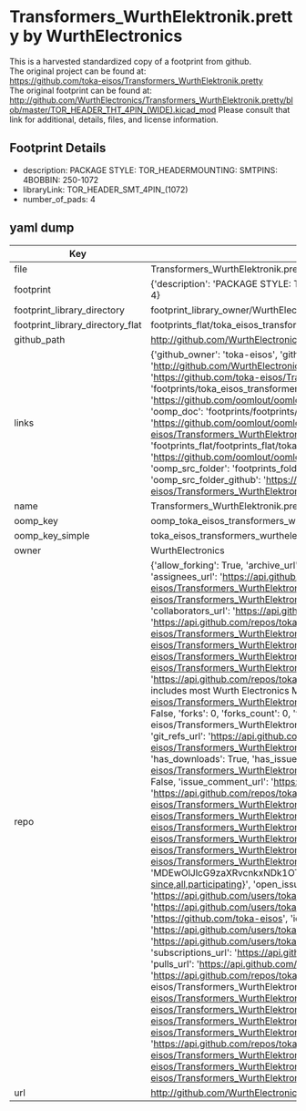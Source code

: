 # Transformers_WurthElektronik.pretty by WurthElectronics  
This is a harvested standardized copy of a footprint from github.  
The original project can be found at:  
https://github.com/toka-eisos/Transformers_WurthElektronik.pretty  
The original footprint can be found at:
http://github.com/WurthElectronics/Transformers_WurthElektronik.pretty/blob/master/TOR_HEADER_THT_4PIN_(WIDE).kicad_mod
Please consult that link for additional, details, files, and license information.  
## Footprint Details
* description: PACKAGE STYLE: TOR_HEADERMOUNTING: SMTPINS: 4BOBBIN: 250-1072  
* libraryLink: TOR_HEADER_SMT_4PIN_(1072)  
* number_of_pads: 4  
## yaml dump  
| Key | Value |  
| --- | --- |  
| file | Transformers_WurthElektronik.pretty/TOR_HEADER_SMT_4PIN_(1072).kicad_mod |  
| footprint | {'description': 'PACKAGE STYLE: TOR_HEADERMOUNTING: SMTPINS: 4BOBBIN: 250-1072', 'libraryLink': 'TOR_HEADER_SMT_4PIN_(1072)', 'number_of_pads': 4} |  
| footprint_library_directory | footprint_library_owner/WurthElectronics_Transformers_WurthElektronik.pretty |  
| footprint_library_directory_flat | footprints_flat/toka_eisos_transformers_wurthelektronik_tor_header_smt_4pin_(1072)/working |  
| github_path | http://github.com/WurthElectronics/Transformers_WurthElektronik.pretty/blob/master/TOR_HEADER_SMT_4PIN_(1072).kicad_mod |  
| links | {'github_owner': 'toka-eisos', 'github_repo_name': 'Transformers_WurthElektronik.pretty', 'github_src': 'http://github.com/WurthElectronics/Transformers_WurthElektronik.pretty/blob/master/TOR_HEADER_THT_4PIN_(WIDE).kicad_mod', 'github_src_repo': 'https://github.com/toka-eisos/Transformers_WurthElektronik.pretty', 'oomp_bot': 'footprints/toka_eisos_transformers_wurthelektronik_tor_header_smt_4pin_(1072)/working', 'oomp_bot_github': 'https://github.com/oomlout/oomlout_oomp_footprint_bot/tree/main/footprints/toka_eisos_transformers_wurthelektronik_tor_header_smt_4pin_(1072)/working', 'oomp_doc': 'footprints/footprints/toka-eisos/Transformers_WurthElektronik/TOR_HEADER_SMT_4PIN_(1072)/working/', 'oomp_doc_github': 'https://github.com/oomlout/oomlout_oomp_footprint_doc/tree/main/footprints/footprints/toka-eisos/Transformers_WurthElektronik/TOR_HEADER_SMT_4PIN_(1072)/working', 'oomp_src_flat': 'footprints_flat/footprints_flat/toka_eisos_transformers_wurthelektronik_tor_header_smt_4pin_(1072)/working', 'oomp_src_flat_github': 'https://github.com/oomlout/oomlout_oomp_footprint_src/tree/main/footprints_flat/toka_eisos_transformers_wurthelektronik_tor_header_smt_4pin_(1072)/working', 'oomp_src_folder': 'footprints_folder/footprints_folder/toka-eisos/Transformers_WurthElektronik/TOR_HEADER_SMT_4PIN_(1072)/working', 'oomp_src_folder_github': 'https://github.com/oomlout/oomlout_oomp_footprint_src/tree/main/footprints_folder/toka-eisos/Transformers_WurthElektronik/TOR_HEADER_SMT_4PIN_(1072)/working'} |  
| name | Transformers_WurthElektronik.pretty |  
| oomp_key | oomp_toka_eisos_transformers_wurthelektronik_tor_header_smt_4pin_(1072) |  
| oomp_key_simple | toka_eisos_transformers_wurthelektronik_tor_header_smt_4pin_(1072) |  
| owner | WurthElectronics |  
| repo | {'allow_forking': True, 'archive_url': 'https://api.github.com/repos/toka-eisos/Transformers_WurthElektronik.pretty/{archive_format}{/ref}', 'archived': True, 'assignees_url': 'https://api.github.com/repos/toka-eisos/Transformers_WurthElektronik.pretty/assignees{/user}', 'blobs_url': 'https://api.github.com/repos/toka-eisos/Transformers_WurthElektronik.pretty/git/blobs{/sha}', 'branches_url': 'https://api.github.com/repos/toka-eisos/Transformers_WurthElektronik.pretty/branches{/branch}', 'clone_url': 'https://github.com/toka-eisos/Transformers_WurthElektronik.pretty.git', 'collaborators_url': 'https://api.github.com/repos/toka-eisos/Transformers_WurthElektronik.pretty/collaborators{/collaborator}', 'comments_url': 'https://api.github.com/repos/toka-eisos/Transformers_WurthElektronik.pretty/comments{/number}', 'commits_url': 'https://api.github.com/repos/toka-eisos/Transformers_WurthElektronik.pretty/commits{/sha}', 'compare_url': 'https://api.github.com/repos/toka-eisos/Transformers_WurthElektronik.pretty/compare/{base}...{head}', 'contents_url': 'https://api.github.com/repos/toka-eisos/Transformers_WurthElektronik.pretty/contents/{+path}', 'contributors_url': 'https://api.github.com/repos/toka-eisos/Transformers_WurthElektronik.pretty/contributors', 'created_at': '2018-09-20T10:08:03Z', 'default_branch': 'master', 'deployments_url': 'https://api.github.com/repos/toka-eisos/Transformers_WurthElektronik.pretty/deployments', 'description': 'We now have a model library available for KiCad.  It includes most Wurth Electronics Midcom online catalog products and packages. ', 'disabled': False, 'downloads_url': 'https://api.github.com/repos/toka-eisos/Transformers_WurthElektronik.pretty/downloads', 'events_url': 'https://api.github.com/repos/toka-eisos/Transformers_WurthElektronik.pretty/events', 'fork': False, 'forks': 0, 'forks_count': 0, 'forks_url': 'https://api.github.com/repos/toka-eisos/Transformers_WurthElektronik.pretty/forks', 'full_name': 'toka-eisos/Transformers_WurthElektronik.pretty', 'git_commits_url': 'https://api.github.com/repos/toka-eisos/Transformers_WurthElektronik.pretty/git/commits{/sha}', 'git_refs_url': 'https://api.github.com/repos/toka-eisos/Transformers_WurthElektronik.pretty/git/refs{/sha}', 'git_tags_url': 'https://api.github.com/repos/toka-eisos/Transformers_WurthElektronik.pretty/git/tags{/sha}', 'git_url': 'git://github.com/toka-eisos/Transformers_WurthElektronik.pretty.git', 'has_discussions': False, 'has_downloads': True, 'has_issues': True, 'has_pages': False, 'has_projects': True, 'has_wiki': True, 'homepage': '', 'hooks_url': 'https://api.github.com/repos/toka-eisos/Transformers_WurthElektronik.pretty/hooks', 'html_url': 'https://github.com/toka-eisos/Transformers_WurthElektronik.pretty', 'id': 149590000, 'is_template': False, 'issue_comment_url': 'https://api.github.com/repos/toka-eisos/Transformers_WurthElektronik.pretty/issues/comments{/number}', 'issue_events_url': 'https://api.github.com/repos/toka-eisos/Transformers_WurthElektronik.pretty/issues/events{/number}', 'issues_url': 'https://api.github.com/repos/toka-eisos/Transformers_WurthElektronik.pretty/issues{/number}', 'keys_url': 'https://api.github.com/repos/toka-eisos/Transformers_WurthElektronik.pretty/keys{/key_id}', 'labels_url': 'https://api.github.com/repos/toka-eisos/Transformers_WurthElektronik.pretty/labels{/name}', 'language': None, 'languages_url': 'https://api.github.com/repos/toka-eisos/Transformers_WurthElektronik.pretty/languages', 'license': None, 'merges_url': 'https://api.github.com/repos/toka-eisos/Transformers_WurthElektronik.pretty/merges', 'milestones_url': 'https://api.github.com/repos/toka-eisos/Transformers_WurthElektronik.pretty/milestones{/number}', 'mirror_url': None, 'name': 'Transformers_WurthElektronik.pretty', 'network_count': 0, 'node_id': 'MDEwOlJlcG9zaXRvcnkxNDk1OTAwMDA=', 'notifications_url': 'https://api.github.com/repos/toka-eisos/Transformers_WurthElektronik.pretty/notifications{?since,all,participating}', 'open_issues': 0, 'open_issues_count': 0, 'owner': {'avatar_url': 'https://avatars.githubusercontent.com/u/43415850?v=4', 'events_url': 'https://api.github.com/users/toka-eisos/events{/privacy}', 'followers_url': 'https://api.github.com/users/toka-eisos/followers', 'following_url': 'https://api.github.com/users/toka-eisos/following{/other_user}', 'gists_url': 'https://api.github.com/users/toka-eisos/gists{/gist_id}', 'gravatar_id': '', 'html_url': 'https://github.com/toka-eisos', 'id': 43415850, 'login': 'toka-eisos', 'node_id': 'MDQ6VXNlcjQzNDE1ODUw', 'organizations_url': 'https://api.github.com/users/toka-eisos/orgs', 'received_events_url': 'https://api.github.com/users/toka-eisos/received_events', 'repos_url': 'https://api.github.com/users/toka-eisos/repos', 'site_admin': False, 'starred_url': 'https://api.github.com/users/toka-eisos/starred{/owner}{/repo}', 'subscriptions_url': 'https://api.github.com/users/toka-eisos/subscriptions', 'type': 'User', 'url': 'https://api.github.com/users/toka-eisos'}, 'private': False, 'pulls_url': 'https://api.github.com/repos/toka-eisos/Transformers_WurthElektronik.pretty/pulls{/number}', 'pushed_at': '2018-09-20T10:09:02Z', 'releases_url': 'https://api.github.com/repos/toka-eisos/Transformers_WurthElektronik.pretty/releases{/id}', 'size': 83, 'ssh_url': 'git@github.com:toka-eisos/Transformers_WurthElektronik.pretty.git', 'stargazers_count': 0, 'stargazers_url': 'https://api.github.com/repos/toka-eisos/Transformers_WurthElektronik.pretty/stargazers', 'statuses_url': 'https://api.github.com/repos/toka-eisos/Transformers_WurthElektronik.pretty/statuses/{sha}', 'subscribers_count': 1, 'subscribers_url': 'https://api.github.com/repos/toka-eisos/Transformers_WurthElektronik.pretty/subscribers', 'subscription_url': 'https://api.github.com/repos/toka-eisos/Transformers_WurthElektronik.pretty/subscription', 'svn_url': 'https://github.com/toka-eisos/Transformers_WurthElektronik.pretty', 'tags_url': 'https://api.github.com/repos/toka-eisos/Transformers_WurthElektronik.pretty/tags', 'teams_url': 'https://api.github.com/repos/toka-eisos/Transformers_WurthElektronik.pretty/teams', 'temp_clone_token': None, 'topics': [], 'trees_url': 'https://api.github.com/repos/toka-eisos/Transformers_WurthElektronik.pretty/git/trees{/sha}', 'updated_at': '2023-01-28T01:29:59Z', 'url': 'https://api.github.com/repos/toka-eisos/Transformers_WurthElektronik.pretty', 'visibility': 'public', 'watchers': 0, 'watchers_count': 0, 'web_commit_signoff_required': False} |  
| url | http://github.com/WurthElectronics/Transformers_WurthElektronik.pretty |  

